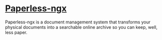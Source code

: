 # [Paperless-ngx](https://docs.paperless-ngx.com/)

Paperless-ngx is a document management system that transforms your physical documents into a searchable online archive so you can keep, well, less paper.

